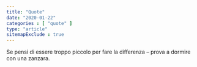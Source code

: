 ```yaml
---
title: "Quote"
date: "2020-01-22"
categories : [ "quote" ]
type: "article"
sitemapExclude : true
---
```

Se pensi di essere troppo piccolo per fare la differenza – prova a dormire con una zanzara.